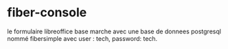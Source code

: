 # fiber-console
le formulaire libreoffice base marche avec une base de donnees postgresql 
nommé fibersimple avec user : tech, password: tech.
